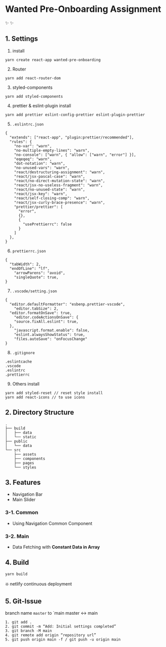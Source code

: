 # Wanted Pre-Onboarding Assignment
✨ 
✨ 



## 1. Settings
1. install

```
yarn create react-app wanted-pre-onboarding
```

2. Router

```
yarn add react-router-dom
```

3. styled-components

```
yarn add styled-components
```

4. prettier & eslint-plugin install

```
yarn add prettier eslint-config-prettier eslint-plugin-prettier
```

5. `.eslintrc.json`

```
{
  "extends": ["react-app", "plugin:prettier/recommended"],
  "rules": {
    "no-var": "warn",
    "no-multiple-empty-lines": "warn",
    "no-console": ["warn", { "allow": ["warn", "error"] }],
    "eqeqeq": "warn",
    "dot-notation": "warn",
    "no-unused-vars": "warn",
    "react/destructuring-assignment": "warn",
    "react/jsx-pascal-case": "warn",
    "react/no-direct-mutation-state": "warn",
    "react/jsx-no-useless-fragment": "warn",
    "react/no-unused-state": "warn",
    "react/jsx-key": "warn",
    "react/self-closing-comp": "warn",
    "react/jsx-curly-brace-presence": "warn",
    "prettier/prettier": [
      "error",
      {},
      {
        "usePrettierrc": false
      }
    ]
  },
}
```

6. `prettierrc.json`

```
{
  "tabWidth": 2,
  "endOfLine": "lf",
	"arrowParens": "avoid",
	"singleQuote": true,
}
```

7. `.vscode/setting.json`

```
{
  "editor.defaultFormatter": "esbenp.prettier-vscode",
	"editor.tabSize": 2,
  "editor.formatOnSave": true,
	"editor.codeActionsOnSave": {
    "source.fixAll.eslint": true,
  },
	"javascript.format.enable": false,
	"eslint.alwaysShowStatus": true,
	"files.autoSave": "onFocusChange"
}
```

8. `.gitignore`

```
.eslintcache
.vscode
.eslintrc
.prettierrc
```

9. Others install

```
yarn add styled-reset // reset style install
yarn add react-icons // to use icons
```

## 2. Directory Structure
```
.
├── build
│   ├── data
│   └── static
├── public
│   └── data
└── src
    ├── assets
    ├── components
    ├── pages
    └── styles
```

## 3. Features
- Navigation Bar
- Main Slider

### 3-1. Common
- Using Navigation Common Component

### 3-2. Main
- Data Fetching with **Constant Data in Array**


## 4. Build
```jsx
yarn build
```
❇️ netlify continuous deployment

## 5. Git-Issue
branch name `master` to `main
master ↔️ main
```
1. git add .
2. git commit -m “Add: Initial settings completed”
3. git branch -M main
4. git remote add origin “repository url”
5. git push origin main -f / git push -u origin main
```
